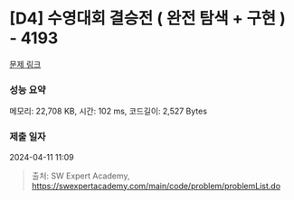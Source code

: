 # [D4] 수영대회 결승전 ( 완전 탐색 + 구현 ) - 4193 

[문제 링크](https://swexpertacademy.com/main/code/problem/problemDetail.do?contestProbId=AWKaG6_6AGQDFARV) 

### 성능 요약

메모리: 22,708 KB, 시간: 102 ms, 코드길이: 2,527 Bytes

### 제출 일자

2024-04-11 11:09



> 출처: SW Expert Academy, https://swexpertacademy.com/main/code/problem/problemList.do